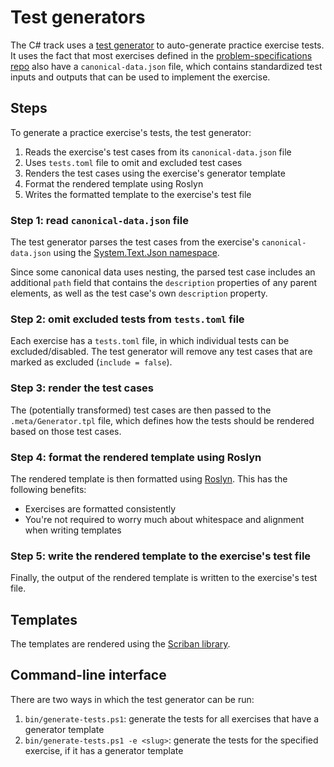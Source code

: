 # Test generators

The C# track uses a [test generator](https://exercism.org/docs/building/tooling/test-generators) to auto-generate practice exercise tests.
It uses the fact that most exercises defined in the [problem-specifications repo](https://github.com/exercism/problem-specifications/) also have a `canonical-data.json` file, which contains standardized test inputs and outputs that can be used to implement the exercise.

## Steps

To generate a practice exercise's tests, the test generator:

1. Reads the exercise's test cases from its `canonical-data.json` file
2. Uses `tests.toml` file to omit and excluded test cases
3. Renders the test cases using the exercise's generator template
4. Format the rendered template using Roslyn
5. Writes the formatted template to the exercise's test file

### Step 1: read `canonical-data.json` file

The test generator parses the test cases from the exercise's `canonical-data.json` using the [System.Text.Json namespace](https://learn.microsoft.com/en-us/dotnet/api/system.text.json).

Since some canonical data uses nesting, the parsed test case includes an additional `path` field that contains the `description` properties of any parent elements, as well as the test case's own `description` property.

### Step 2: omit excluded tests from `tests.toml` file

Each exercise has a `tests.toml` file, in which individual tests can be excluded/disabled.
The test generator will remove any test cases that are marked as excluded (`include = false`).

### Step 3: render the test cases

The (potentially transformed) test cases are then passed to the `.meta/Generator.tpl` file, which defines how the tests should be rendered based on those test cases.

### Step 4: format the rendered template using Roslyn

The rendered template is then formatted using [Roslyn](https://github.com/dotnet/roslyn).
This has the following benefits:

- Exercises are formatted consistently
- You're not required to worry much about whitespace and alignment when writing templates

### Step 5: write the rendered template to the exercise's test file

Finally, the output of the rendered template is written to the exercise's test file.

## Templates

The templates are rendered using the [Scriban library](https://github.com/scriban/scriban/).

## Command-line interface

There are two ways in which the test generator can be run:

1. `bin/generate-tests.ps1`: generate the tests for all exercises that have a generator template
2. `bin/generate-tests.ps1 -e <slug>`: generate the tests for the specified exercise, if it has a generator template
